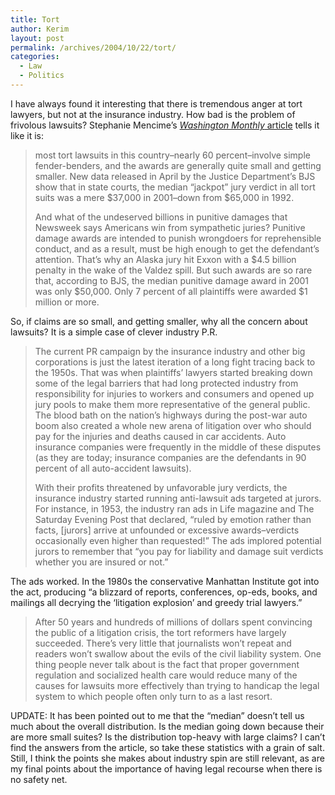 ```yaml
---
title: Tort
author: Kerim
layout: post
permalink: /archives/2004/10/22/tort/
categories:
  - Law
  - Politics
---
```

I have always found it interesting that there is tremendous anger at tort lawyers, but not at the insurance industry. How bad is the problem of frivolous lawsuits? Stephanie Mencime&#8217;s <a href="http://www.washingtonmonthly.com/features/2004/0410.mencimer.html" onclick="_gaq.push(['_trackEvent', 'outbound-article', 'http://www.washingtonmonthly.com/features/2004/0410.mencimer.html', 'Washington Monthly article']);" ><em>Washington Monthly</em> article</a> tells it like it is:

> most tort lawsuits in this country&#8211;nearly 60 percent&#8211;involve simple fender-benders, and the awards are generally quite small and getting smaller. New data released in April by the Justice Department&#8217;s BJS show that in state courts, the median &#8220;jackpot&#8221; jury verdict in all tort suits was a mere $37,000 in 2001&#8211;down from $65,000 in 1992.
> 
> And what of the undeserved billions in punitive damages that Newsweek says Americans win from sympathetic juries? Punitive damage awards are intended to punish wrongdoers for reprehensible conduct, and as a result, must be high enough to get the defendant&#8217;s attention. That&#8217;s why an Alaska jury hit Exxon with a $4.5 billion penalty in the wake of the Valdez spill. But such awards are so rare that, according to BJS, the median punitive damage award in 2001 was only $50,000. Only 7 percent of all plaintiffs were awarded $1 million or more.

So, if claims are so small, and getting smaller, why all the concern about lawsuits? It is a simple case of clever industry P.R.

> The current PR campaign by the insurance industry and other big corporations is just the latest iteration of a long fight tracing back to the 1950s. That was when plaintiffs&#8217; lawyers started breaking down some of the legal barriers that had long protected industry from responsibility for injuries to workers and consumers and opened up jury pools to make them more representative of the general public. The blood bath on the nation&#8217;s highways during the post-war auto boom also created a whole new arena of litigation over who should pay for the injuries and deaths caused in car accidents. Auto insurance companies were frequently in the middle of these disputes (as they are today; insurance companies are the defendants in 90 percent of all auto-accident lawsuits).
> 
> With their profits threatened by unfavorable jury verdicts, the insurance industry started running anti-lawsuit ads targeted at jurors. For instance, in 1953, the industry ran ads in Life magazine and The Saturday Evening Post that declared, &#8220;ruled by emotion rather than facts, [jurors] arrive at unfounded or excessive awards&#8211;verdicts occasionally even higher than requested!&#8221; The ads implored potential jurors to remember that &#8220;you pay for liability and damage suit verdicts whether you are insured or not.&#8221;

The ads worked. In the 1980s the conservative Manhattan Institute got into the act, producing &#8220;a blizzard of reports, conferences, op-eds, books, and mailings all decrying the &#8216;litigation explosion&#8217; and greedy trial lawyers.&#8221;  


> After 50 years and hundreds of millions of dollars spent convincing the public of a litigation crisis, the tort reformers have largely succeeded. There&#8217;s very little that journalists won&#8217;t repeat and readers won&#8217;t swallow about the evils of the civil liability system.
One thing people never talk about is the fact that proper government regulation and socialized health care would reduce many of the causes for lawsuits more effectively than trying to handicap the legal system to which people often only turn to as a last resort.

UPDATE: It has been pointed out to me that the &#8220;median&#8221; doesn&#8217;t tell us much about the overall distribution. Is the median going down because their are more small suites? Is the distribution top-heavy with large claims? I can&#8217;t find the answers from the article, so take these statistics with a grain of salt. Still, I think the points she makes about industry spin are still relevant, as are my final points about the importance of having legal recourse when there is no safety net.

